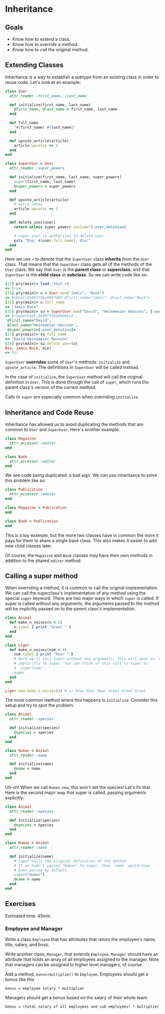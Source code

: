 # Inheritance
## Goals

* Know how to extend a class.
* Know how to override a method.
* Know how to call the original method.

## Extending Classes
Inheritance is a way to establish a subtype from an existing class in
order to reuse code. Let's look at an example:

```ruby
class User
  attr_reader :first_name, :last_name

  def initialize(first_name, last_name)
    @first_name, @last_name = first_name, last_name
  end

  def full_name
    "#{first_name} #{last_name}"
  end

  def upvote_article(article)
    article.upvotes += 1
  end
end

class SuperUser < User
  attr_reader :super_powers

  def initialize(first_name, last_name, super_powers)
    super(first_name, last_name)
    @super_powers = super_powers
  end

  def upvote_article(article)
    # extra votes
    article.upvotes += 3
  end

  def delete_user(user)
    return unless super_powers.include?(:user_deletion)

    # super user is authorized to delete user
    puts "Die, #{user.full_name}, die!"
  end
end
```

Here we use `<` to denote that the `SuperUser` class **inherits** from
the `User` class. That means that the `SuperUser` class gets all of
the methods of the `User` class. We say that `User` is the **parent
class** or **superclass**, and that `SuperUser` is the **child class**
or **subclass**. So we can write code like so:

```ruby
[13] pry(main)> load 'test.rb'
=> true
[14] pry(main)> u = User.new("Jamis", "Buck")
=> #<User:0x007f9ba9897d98 @first_name="Jamis", @last_name="Buck">
[15] pry(main)> u.full_name
=> "Jamis Buck"
[16] pry(main)> su = SuperUser.new("David", "Heinemeier Hansson", [:user_deletion])
=> #<SuperUser:0x007f9ba98e66c8
 @first_name="David",
 @last_name="Heinemeier Hansson",
 @super_powers=[:user_deletion]>
[17] pry(main)> su.full_name
=> "David Heinemeier Hansson"
[18] pry(main)> su.delete_user(u)
Die, Jamis Buck, die!
=> nil
```

`SuperUser` **overrides** some of `User`'s methods: `initialize` and
`upvote_article`. The definitions in `SuperUser` will be called
instead.

In the case of `initialize`, the `SuperUser` method will call the
original definition in `User`. This is done through the call of
`super`, which runs the parent class's version of the current method.

Calls to `super` are especially common when overriding `initialize`.

## Inheritance and Code Reuse

Inheritance has allowed us to avoid duplicating the methods that are
common to `User` and `SuperUser`. Here's another example:

```ruby
class Magazine
  attr_accessor :editor
end

class Book
  attr_accessor :editor
end
```

We see code being duplicated: a bad sign. We can use inheritance to
solve this problem like so:

```ruby
class Publication
  attr_accessor :editor
end

class Magazine < Publication
end

class Book < Publication
end
```

This is a toy example, but the more two classes have in common the
more it pays for them to share a single base class. This also makes it
easier to add new child classes later.

Of course, the `Magazine` and `Book` classes may have their own
methods in addition to the shared `editor` method.

## Calling a super method

When overriding a method, it is common to call the original 
implementation. We can call the superclass's implementation of any 
method using the special `super` keyword. There are two major ways 
in which `super` is called. If super is called without any arguments, 
the arguments passed to the method will be implicitly passed on 
to the parent class's implementation.

```ruby
class Animal
  def make_n_noises(n = 2)
    n.times { print "Growl " }
  end
end

class Liger
  def make_n_noises(num = 4)
    num.times { print "Roar " }
    # here we'll call super without any arguments. This will pass on `num` 
    # implicitly to super. You can think of this call to super as:
    # `super(num)`
    super
  end
end

Liger.new.make_n_noises(3) # => Roar Roar Roar Growl Growl Growl
```

The most common method where this happens is `initialize`. Consider this 
setup and try to spot the problem:

```ruby
class Animal
  attr_reader :species

  def initialize(species)
    @species = species
  end
end

class Human < Animal
  attr_reader :name

  def initialize(name)
    @name = name
  end
end
```

Uh-oh! When we call `Human.new`, this won't set the species! Let's fix
that. Here is the second major way that super is called, passing 
arguments explicitly:

```ruby
class Animal
  attr_reader :species

  def initialize(species)
    @species = species
  end
end

class Human < Animal
  attr_reader :name

  def initialize(name)
    # super calls the original definition of the method
    # If we hadn't passed "Human" to super, then `name` would have
    # been passed by default.
    super("Human")
    @name = name
  end
end
```

## Exercises

Estimated time: 45min.

### Employee and Manager

Write a class `Employee` that has attributes that return the
employee's name, title, salary, and boss.

Write another class, `Manager`, that extends `Employee`. `Manager`
should have an attribute that holds an array of all employees assigned
to the manager. Note that managers can be assigned to higher level
managers, of course.

Add a method, `bonus(multiplier)` to `Employee`. Employees
should get a bonus like this

    bonus = employee salary * multiplier

Managers should get a bonus based on the salary of their whole team:

    bonus = (total salary of all employees and sub employees) * multiplier
